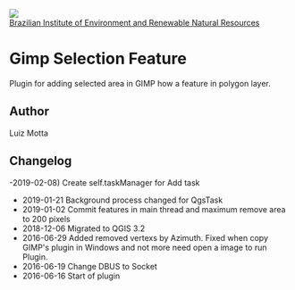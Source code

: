 <!-- IBAMA logo -->
[ibama_logo]: http://upload.wikimedia.org/wikipedia/commons/thumb/8/81/Logo_IBAMA.svg/150px-Logo_IBAMA.svg.png

![][ibama_logo]  
[Brazilian Institute of Environment and Renewable Natural Resources](http://www.ibama.gov.br)

# Gimp Selection Feature

Plugin for adding selected area in GIMP how a feature in polygon layer.

## Author
Luiz Motta

## Changelog
-2019-02-08)
Create self.taskManager for Add task
- 2019-01-21
Background process changed for QgsTask
- 2019-01-02
Commit features in main thread and maximum remove area to 200 pixels
- 2018-12-06
Migrated to QGIS 3.2
- 2016-06-29
Added removed vertexs by Azimuth.
Fixed when copy GIMP's plugin in Windows and not more need open a image to run Plugin.
- 2016-06-19
Change DBUS to Socket
- 2016-06-16
Start of plugin
